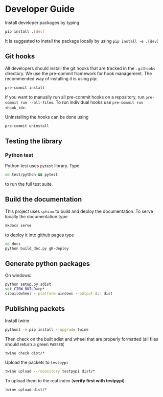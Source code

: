 # Developer Guide

Install developer packages by typing

```bash
pip install .[dev]
```

It is suggested to install the package locally by using `pip install -e .[dev]`

## Git hooks

All developers should install the git hooks that are tracked in the `.githooks` directory. We use the pre-commit framework for hook management. The recommended way of installing it is using pip:

```bash
pre-commit install
```

If you want to manually run all pre-commit hooks on a repository, run `pre-commit run --all-files`. To run individual hooks use `pre-commit run <hook_id>`.

Uninstalling the hooks can be done using

```bash
pre-commit uninstall
```

## Testing the library

### Python test

Python test uses `pytest` library. Type

```bash
cd test/python && pytest
```

to run the full test suite.

## Build the documentation

This project uses `sphinx` to build and deploy the documentation. To serve locally the documentation type

```bash
mkdocs serve
```

to deploy it into github pages type

```bash
cd docs
python build_doc.py gh-deploy
```

## Generate python packages

On windows:

```bat
python setup.py sdist
set CIBW_BUILD=cp*
cibuildwheel --platform windows --output-dir dist
```


## Publishing packets

Install twine
```bat
python3 -m pip install --upgrade twine
```

Then check on the built sdist and wheel that are properly formatted (all files should return a green `PASSED`)

```bat
twine check dist/*
```

Upload the packets to `testpypi`

```bat
twine upload --repository testpypi dist/*
```

To upload them to the real index (**verify first with testpypi**)
```bat
twine upload dist/*
```